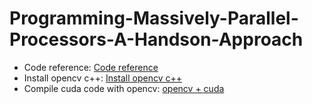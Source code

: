 # Programming-Massively-Parallel-Processors-A-Handson-Approach

- Code reference: [Code reference](https://github.com/nvixnu/pmpp__programming_massively_parallel_processors/tree/master)
- Install opencv c++: [Install opencv c++](https://www.geeksforgeeks.org/how-to-install-opencv-in-c-on-linux/)
- Compile cuda code with opencv: [opencv + cuda](https://stackoverflow.com/questions/38185331/how-to-include-and-use-opencv3-1-0-library-to-cuda-file-cu/52929300#52929300)

